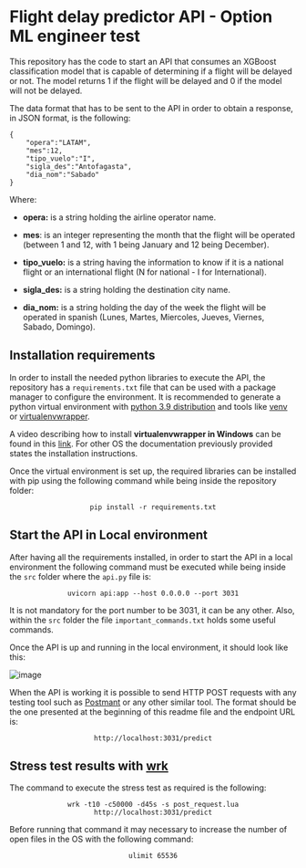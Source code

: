 # Flight delay predictor API - Option ML engineer test

This repository has the code to start an API that consumes an XGBoost classification model that is capable of determining if a flight will be delayed or not. The model returns 1 if the flight will be delayed and 0 if the model will not be delayed.

The data format that has to be sent to the API in order to obtain a response, in JSON format, is the following:
```
{
    "opera":"LATAM",
    "mes":12,
    "tipo_vuelo":"I",
    "sigla_des":"Antofagasta",
    "dia_nom":"Sabado"
}
```
Where:
- **opera:** is a string holding the airline operator name.

- **mes**: is an integer representing the month that the flight will be operated (between 1 and 12, with 1 being January and 12 being December).

- **tipo_vuelo:** is a string having the information to know if it is a national flight or an international flight (N for national - I for International).

- **sigla_des:** is a string holding the destination city name.

- **dia_nom:** is a string holding the day of the week the flight will be operated in spanish (Lunes, Martes, Miercoles, Jueves, Viernes, Sabado, Domingo).

## Installation requirements

In order to install the needed python libraries to execute the API, the repository has a `requirements.txt` file that can be used with a package manager to configure the environment. It is recommended to generate a python virtual environment with [python 3.9 distribution](https://www.python.org/downloads/release/python-390/) and tools like [venv](https://docs.python.org/3/library/venv.html) or [virtualenvwrapper](https://virtualenvwrapper.readthedocs.io/en/latest/).

A video describing how to install **virtualenvwrapper in Windows** can be found in this [link](https://www.youtube.com/watch?v=e6xHdRegBNs). For other OS the documentation previously provided states the installation instructions.

Once the virtual environment is set up, the required libraries can be installed with pip using the following command while being inside the repository folder:


<div align="center">
  
  `pip install -r requirements.txt`

</div>

## Start the API in Local environment

After having all the requirements installed, in order to start the API in a local environment the following command must be executed while being inside the `src` folder where the `api.py` file is:

<div align="center">

`uvicorn api:app --host 0.0.0.0 --port 3031`

</div>

It is not mandatory for the port number to be 3031, it can be any other. Also, within the `src` folder the file `important_commands.txt` holds some useful commands.

Once the API is up and running in the local environment, it should look like this:

![image](https://user-images.githubusercontent.com/4323981/233800568-d4e57f72-13fd-421a-9b46-65a6378c86b9.png)

When the API is working it is possible to send HTTP POST requests with any testing tool such as [Postmant](https://www.postman.com) or any other similar tool. The format should be the one presented at the beginning of this readme file and the endpoint URL is:

<div align="center">

`http://localhost:3031/predict`

</div>

## Stress test results with [wrk](https://github.com/wg/wrk)

The command to execute the stress test as required is the following:
<div align="center">

`wrk -t10 -c50000 -d45s -s post_request.lua http://localhost:3031/predict`

</div>

Before running that command it may necessary to increase the number of open files in the OS with the following command:
<div align="center">

`ulimit 65536`

</div>




